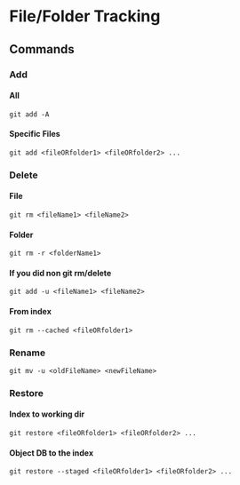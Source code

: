 # File/Folder Tracking

## Commands

### Add

#### All

```
git add -A
```

#### Specific Files

```
git add <fileORfolder1> <fileORfolder2> ...
```

### Delete

#### File

```
git rm <fileName1> <fileName2>
```

#### Folder

```
git rm -r <folderName1>
```

#### If you did non git rm/delete

```
git add -u <fileName1> <fileName2>
```

#### From index

```
git rm --cached <fileORfolder1>
```

### Rename

```
git mv -u <oldFileName> <newFileName>
```

### Restore

#### Index to working dir

```
git restore <fileORfolder1> <fileORfolder2> ...
```

#### Object DB to the index

```
git restore --staged <fileORfolder1> <fileORfolder2> ...
```
